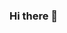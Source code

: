 ### Hi there 👋

<!--
**Chen-Sue/Chen-Sue** is a ✨ _special_ ✨ repository because its `README.md` (this file) appears on your GitHub profile.

Here are some ideas to get you started:

- 🔭 I’m CHENG Shu (程术 in Chinese). I have been awarded the degree of Bachelor of Computer Science from Qingdao University of Technology in July 2015, the degree of Master of Labor Economics from Yunnan University in July 2018 and the degree of PhD of Geophysics from University of Chinese Academy of Sciences in Jan 2022.
- 🌱 I’m currently looking for postdoc position.
- 👯 I’m looking to collaborate on AI + X.
- 📫 Email: cheng.shu228@gmail.com
- 😄 Pronouns: ...

-->
